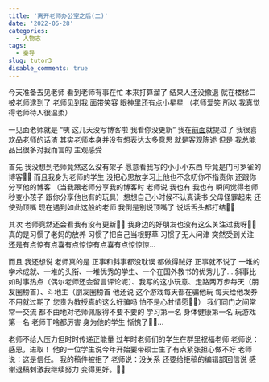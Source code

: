 ```yaml
---
title: '离开老师办公室之后(二)'
date: '2022-06-28'
categories:
  - 人物志
tags:
  - 秦导
slug: tutor3
disable_comments: true
---
```


今天准备去见老师 看到老师有事在忙 本来打算溜了 结果人还没撤退 就在楼梯口被老师逮到了 老师见到我 面带笑容 眼神里还有点小星星 （老师爱笑 所以 我真觉得老师待人很温柔）

一见面老师就是 “咦 这几天没写博客啦 我看你没更新”  我在[前面](/blog/2022/06/tutor2/)就提过了 我很喜欢品老师的话渣 其实老师本身并没有想表达太多意思 就是客观陈述 但是 我总能品出很多对我而言的 主观感受 

首先 我没想到老师竟然这么没有架子 愿意看我写的小小小东西 毕竟是门可罗雀的博客🤦‍♀️ 而且我身为老师的学生 没把心思放学习上他也不念叨你不指责你 还跟你分享他的博客 （当我跟老师分享我的博客时 老师说 我也有 我也有 瞬间觉得老师秒变小孩子 跟你分享他也有的玩具）想想自己小时候不认真读书 父母怪罪起来 还使劲顶嘴 现在遇到如此这般的老师 我倒是别说顶嘴了 说话舌头都打结🤦‍♀️

其次 老师竟然还会看我有没有更新🤦‍♀️ 我身边的好朋友也没有这么关注过我呀🤦‍♀️ 真的是习惯了老妈的放养 习惯了把自己当根野草 习惯了无人问津 突然受到关注 还是有点惊有点喜有点惊惊有点喜有点惊惊惊…

而且 我还想说 老师真的是 正事和斜事都没耽误 都做得贼好 正事就不说了 一堆的学术成就、一堆的头衔、一堆优秀的学生、一个在国外教书的优秀儿子… 斜事比如时事热点（偶尔老师还会留言评论呢）、我写的这小玩意、走路两万步每天（朋友圈榜首）、斗地主（朋友圈榜首 他还说 这个游戏每天都在骗他玩 每天给他发券 不用就过期了 您贵为教授真的这么好骗吗 怕不是心甘情愿🤦‍♀️） 我们同门之间常常一交流 都不由地对老师佩服得不要不要的 学习第一名 身体健康第一名 玩游戏第一名 老师干啥都厉害 身为他的学生 惭愧了🤦‍♀️…

老师不给人压力但时时传递正能量 过年时老师们的学生在群里祝福老师 老师说：感恩，进取！ 他的一位学生说今年开始要带硕士生了有点紧张担心做不好 老师说：这是信任。 我的稿件被拒了 老师说：没关系 还要给拒稿的编辑部回信说 感谢退稿刺激我继续努力 变得更好。🤦‍♀️